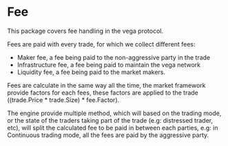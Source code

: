 Fee
===

This package covers fee handling in the vega protocol.

Fees are paid with every trade, for which we collect different fees:
- Maker fee, a fee being paid to the non-aggressive party in the trade
- Infrastructure fee, a fee being paid to maintain the vega network
- Liquidity fee, a fee being paid to the market makers.

Fees are calculate in the same way all the time, the market framework provide factors for each fees, these factors are applied to the trade ((trade.Price * trade.Size) * fee.Factor).

The engine provide multiple method, which will based on the trading mode, or the state of the traders taking part of the trade (e.g: distressed trader, etc), will split the calculated fee to be paid in between each parties, e.g:
in Continuous trading mode, all the fees are paid by the aggressive party.
